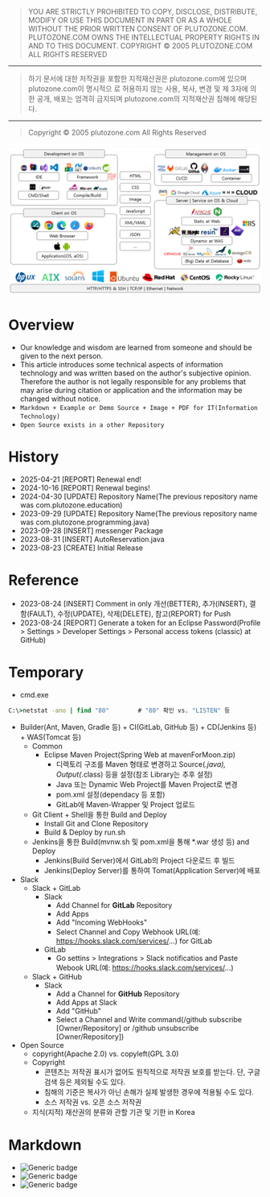 > YOU ARE STRICTLY PROHIBITED TO COPY, DISCLOSE, DISTRIBUTE, MODIFY OR USE THIS
DOCUMENT IN PART OR AS A WHOLE WITHOUT THE PRIOR WRITTEN CONSENT OF
PLUTOZONE.COM.
PLUTOZONE.COM OWNS THE INTELLECTUAL PROPERTY RIGHTS IN AND TO THIS DOCUMENT.
COPYRIGHT © 2005 PLUTOZONE.COM ALL RIGHTS RESERVED
***
> 하기 문서에 대한 저작권을 포함한 지적재산권은 plutozone.com에 있으며 plutozone.com이 명시적으
로 허용하지 않는 사용, 복사, 변경 및 제 3자에 의한 공개, 배포는 엄격히 금지되며
plutozone.com의 지적재산권 침해에 해당된다.
***
> Copyright © 2005 plutozone.com All Rights Reserved

![정보기술-개발](./IT-development.png )


# Overview
- Our knowledge and wisdom are learned from someone and should be given to the next person.
- This article introduces some technical aspects of information technology and was written based on the author's subjective opinion. Therefore the author is not legally responsible for any problems that may arise during citation or application and the information may be changed without notice.
- `Markdown + Example or Demo Source + Image + PDF for IT(Information Technology)`
- `Open Source exists in a other Repository`


# History
- 2025-04-21 [REPORT] Renewal end!
- 2024-10-16 [REPORT] Renewal begins!
- 2024-04-30 [UPDATE] Repository Name(The previous repository name was com.plutozone.education)
- 2023-09-29 [UPDATE] Repository Name(The previous repository name was com.plutozone.programming.java)
- 2023-09-28 [INSERT] messenger Package
- 2023-08-31 [INSERT] AutoReservation.java
- 2023-08-23 [CREATE] Initial Release


# Reference
- 2023-08-24 [INSERT] Comment in only 개선(BETTER), 추가(INSERT), 결함(FAULT), 수정(UPDATE), 삭제(DELETE), 참고(REPORT) for Push
- 2023-08-24 [REPORT] Generate a token for an Eclipse Password(Profile > Settings > Developer Settings > Personal access tokens (classic) at GitHub)


# Temporary
- cmd.exe
```cmd
C:\>netstat -ano | find "80"		# "80" 확인 vs. "LISTEN" 등
```
- Builder(Ant, Maven, Gradle 등) + CI(GitLab, GitHub 등) + CD(Jenkins 등) + WAS(Tomcat 등)
	- Common
		- Eclipse Maven Project(Spring Web at mavenForMoon.zip)
			- 디렉토리 구조를 Maven 형태로 변경하고 Source(*.java), Output(*.class) 등을 설정(참조 Library는 추후 설정)
			- Java 또는 Dynamic Web Project를 Maven Project로 변경
			- pom.xml 설정(dependacy 등 포함)
			- GitLab에 Maven-Wrapper 및 Project 업로드
	- Git Client + Shell을 통한 Build and Deploy
		- Install Git and Clone Repository
		- Build & Deploy by run.sh
	- Jenkins을 통한 Build(mvnw.sh 및 pom.xml을 통해 *.war 생성 등) and Deploy
		- Jenkins(Build Server)에서 GitLab의 Project 다운로드 후 빌드
		- Jenkins(Deploy Server)를 통하여 Tomat(Application Server)에 배포
- Slack
	- Slack + GitLab
		- Slack
			- Add Channel for **GitLab** Repository
			- Add Apps
			- Add "Incoming WebHooks"
			- Select Channel and Copy Webhook URL(예: https://hooks.slack.com/services/...) for GitLab
		- GitLab
			- Go settins > Integrations > Slack notificatios and Paste Webook URL(예: https://hooks.slack.com/services/...)
	- Slack + GitHub
		- Slack
			- Add a Channel for **GitHub** Repository
			- Add Apps at Slack
			- Add "GitHub"
			- Select a Channel and Write command(/github subscribe [Owner/Repository] or /github unsubscribe [Owner/Repository])
- Open Source
	- copyright(Apache 2.0) vs. copyleft(GPL 3.0)
	- Copyright
		- 콘텐츠는 저작권 표시가 없어도 원칙적으로 저작권 보호를 받는다. 단, 구글 검색 등은 제외될 수도 있다.
		- 침해의 기준은 복사가 아닌 손해가 실제 발생한 경우에 적용될 수도 있다.
		- 소스 저작권 vs. 오픈 소스 저작권
	- 지식(지적) 재산권의 분류와 관할 기관 및 기한 in Korea


# Markdown
- ![Generic badge](https://img.shields.io/badge/IMPORTANT-comment_...-red.svg)
- ![Generic badge](https://img.shields.io/badge/CONFIRM-comment_...-green.svg)
- ![Generic badge](https://img.shields.io/badge/REFERENCE-comment_...-blue.svg)
